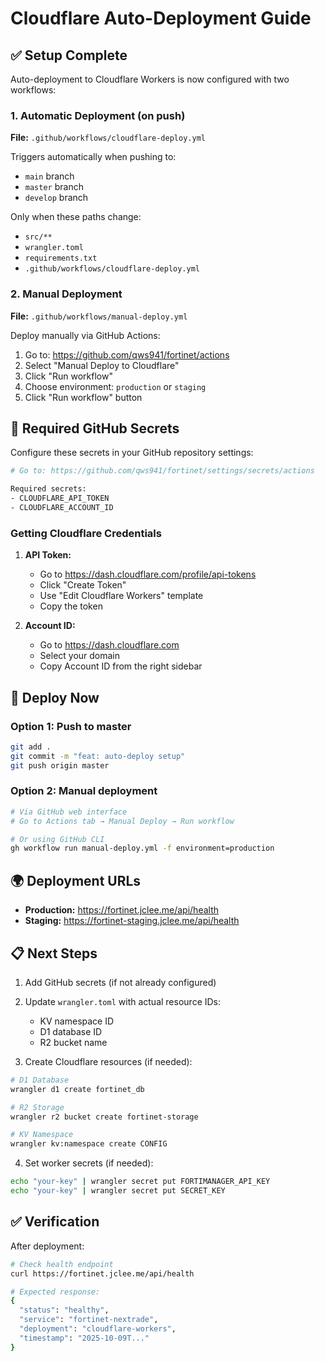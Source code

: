 # Cloudflare Auto-Deployment Guide

## ✅ Setup Complete

Auto-deployment to Cloudflare Workers is now configured with two workflows:

### 1. Automatic Deployment (on push)
**File:** `.github/workflows/cloudflare-deploy.yml`

Triggers automatically when pushing to:
- `main` branch
- `master` branch
- `develop` branch

Only when these paths change:
- `src/**`
- `wrangler.toml`
- `requirements.txt`
- `.github/workflows/cloudflare-deploy.yml`

### 2. Manual Deployment
**File:** `.github/workflows/manual-deploy.yml`

Deploy manually via GitHub Actions:
1. Go to: https://github.com/qws941/fortinet/actions
2. Select "Manual Deploy to Cloudflare"
3. Click "Run workflow"
4. Choose environment: `production` or `staging`
5. Click "Run workflow" button

## 🔐 Required GitHub Secrets

Configure these secrets in your GitHub repository settings:

```bash
# Go to: https://github.com/qws941/fortinet/settings/secrets/actions

Required secrets:
- CLOUDFLARE_API_TOKEN
- CLOUDFLARE_ACCOUNT_ID
```

### Getting Cloudflare Credentials

1. **API Token:**
   - Go to https://dash.cloudflare.com/profile/api-tokens
   - Click "Create Token"
   - Use "Edit Cloudflare Workers" template
   - Copy the token

2. **Account ID:**
   - Go to https://dash.cloudflare.com
   - Select your domain
   - Copy Account ID from the right sidebar

## 🚀 Deploy Now

### Option 1: Push to master
```bash
git add .
git commit -m "feat: auto-deploy setup"
git push origin master
```

### Option 2: Manual deployment
```bash
# Via GitHub web interface
# Go to Actions tab → Manual Deploy → Run workflow

# Or using GitHub CLI
gh workflow run manual-deploy.yml -f environment=production
```

## 🌍 Deployment URLs

- **Production:** https://fortinet.jclee.me/api/health
- **Staging:** https://fortinet-staging.jclee.me/api/health

## 📋 Next Steps

1. Add GitHub secrets (if not already configured)
2. Update `wrangler.toml` with actual resource IDs:
   - KV namespace ID
   - D1 database ID
   - R2 bucket name

3. Create Cloudflare resources (if needed):
```bash
# D1 Database
wrangler d1 create fortinet_db

# R2 Storage
wrangler r2 bucket create fortinet-storage

# KV Namespace
wrangler kv:namespace create CONFIG
```

4. Set worker secrets (if needed):
```bash
echo "your-key" | wrangler secret put FORTIMANAGER_API_KEY
echo "your-key" | wrangler secret put SECRET_KEY
```

## ✅ Verification

After deployment:
```bash
# Check health endpoint
curl https://fortinet.jclee.me/api/health

# Expected response:
{
  "status": "healthy",
  "service": "fortinet-nextrade",
  "deployment": "cloudflare-workers",
  "timestamp": "2025-10-09T..."
}
```
